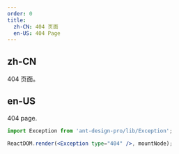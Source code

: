 ```yaml
---
order: 0
title:
  zh-CN: 404 页面
  en-US: 404 Page
---
```


## zh-CN

404 页面。

## en-US

404 page.

```jsx
import Exception from 'ant-design-pro/lib/Exception';

ReactDOM.render(<Exception type="404" />, mountNode);
```
